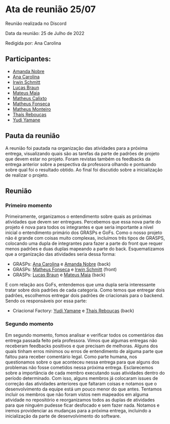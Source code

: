# Ata de reunião 25/07

Reunião realizada no Discord

Data da reunião: 25 de Julho de 2022

Redigida por: Ana Carolina

## Participantes:

- [Amanda Nobre](https://github.com/AmandaNbr)
- [Ana Carolina](https://github.com/AnaCarolinaRodriguesLeite)
- [Irwin Schmitt](https://github.com/irwinschmitt)
- [Lucas Braun](https://github.com/lbvx)
- [Mateus Maia](https://github.com/mateusmaiamaia)
- [Matheus Calixto](https://github.com/matheuscvp)
- [Matheus Fonseca](https://github.com/gatotabaco)
- [Matheus Monteiro](https://github.com/matheusyanmonteiro)
- [Thaís Rebouças](https://github.com/thais-ra)
- [Yudi Yamane](https://github.com/yudi-azvd)

## Pauta da reunião

A reunião foi pautada na organização das atividades para a próxima entrega, visualizando quais são as tarefas da parte de padrões de projeto que devem estar no projeto. Foram revistas também os feedbacks da entrega anterior sobre a pespectiva da professora olhando e pontuando sobre qual foi o resultado obtido. Ao final foi discutido sobre a inicialização de realizar o projeto.

## Reunião

### Primeiro momento

Primeiramente, organizamos o entendimento sobre quais as próximas atividades que devem ser entregues. Percebemos que essa nova parte do projeto é nova para todos os integrantes e que seria importante a nível inicial o entendimento primário dos GRASPs e GoFs. Como o nosso projeto não é grande com coisas muito complexas, incluímos três tipos de GRASPS, colocando uma dupla de integrantes para fazer a parte do front que requer menos padrões e duas duplas mapeando a parte do back. Esquematizamos que a organização das atividades seria dessa forma:

- GRASPs: [Ana Carolina](https://github.com/AnaCarolinaRodriguesLeite) e [Amanda Nobre](https://github.com/AmandaNbr) (back)
- GRASPs: [Matheus Fonseca](https://github.com/gatotabaco) e [Irwin Schmitt](https://github.com/irwinschmitt) (front)
- GRASPs: [Lucas Braun](https://github.com/lbvx) e [Mateus Maia](https://github.com/mateusmaiamaia) (back)

E com relação aos GoFs, entendemos que uma dupla seria interessante tratar sobre dois padrões de cada categoria. Como temos que entregar dois padrões, escolhemos entregar dois padrões de criacionais para o backend. Sendo os responsáveis por essa parte:

- Criacional Factory: [Yudi Yamane](https://github.com/yudi-azvd) e [Thaís Rebouças](https://github.com/thais-ra) (back)

### Segundo momento

Em segundo momento, fomos analisar e verificar todos os comentários das entrega passada feito pela professora. Vimos que algumas entregas não receberam feedbacks positivos e que precisam de melhoras. Alguns dos quais tinham erros mínimos ou erros de entendimento de alguma parte que faltou para receber comentário legal. Como parte humana, nos questionamos sobre o que aconteceu nessa entrega para que alguns dos problemas não fosse cometidos nessa próxima entrega. Esclarecemos sobre a importância de cada membro executando suas atividades dentro do período determinado. Com isso, alguns membros já colocaram issues de correção das atividades anteriores que faltaram coisas e notamos que o desenvolvimento da equipe está um pouco menor do que antes. Tentamos incluir os membros que não foram vistos nem mapeados em alguma atividade no repositório e reorganizamos todos as duplas de atividades para que ninguém pudesse ficar desfocado e sem fazer nada. Notamos e iremos providenciar as mudanças para a próxima entrega, incluindo a inicialização da parte de desenvolvimento do software.
